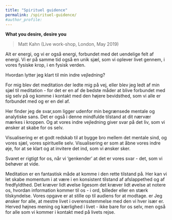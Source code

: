 ```yaml
---
title: "Spirituel guidence"
permalink: /spirituel-guidence/
#author_profile: 
---
```


**What you desire, desire you**

> Matt Kahn (Live work-shop, London, May 2019)



Alt er energi, og vi er også energi, forbundet med det uendelige felt af energi. Vi er på samme tid også en unik sjæl, som vi oplever livet gennem, i vores fysiske krop, i en fysisk verden.


Hvordan lytter jeg klart til min indre vejledning? 

For mig blev det meditation der ledte mig på vej, eller blev jeg ledt af min sjæl til meditation - for det er en af de bedste måder at blive forbundet med sig selv på og komme i kontakt med den højere bevidsthed, som vi alle er forbundet med og er en del af. 

Her finder jeg de svar,som ligger udenfor min begrænsede mentale og analytiske sans. Det er også i denne mindfulde tilstand at dit nærvær mærkes i kroppen. Og at vores indre vejledning giver svar på det liv, som vi ønsker at skabe for os selv.

Visualisering er et godt redskab til at bygge bro mellem det mentale sind, og vores sjæl, vores spirituelle selv. Visualisering er som at åbne vores indre øje, for at se klart og at invitere det ind, som vi ønsker sker. 

Svaret er rigtigt for os, når vi ‘genkender’ at det er vores svar - det, som vi behøver at vide.

Meditation er en fantastisk måde at komme i den rette tilstand på. Her kan vi let skabe momentum i at være i en konsistent tilstand af afslappethed og af fredfyldthed. Det kræver lidt øvelse ligesom det kræver lidt øvelse at notere os, hvordan information kommer til os - i ord, billeder eller en stærk tilskyndelse. Vores opgave er at stille op til audiens for at modtage.
 er
Jeg ønsker for alle, at mestre livet i overensstemmelse med den vi hver især er. Herved højnes mening og kærlighed i livet - ikke bare for os selv, men også for alle som vi kommer i kontakt med på livets rejse.



